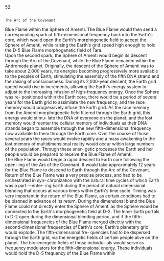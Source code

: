 52 
  
                                                                                      

                                                                                       
                                                                                       The Arc of the Covenant  
Blue Flame within the Sphere of Amenti. The Blue Flame would then send a
corresponding    spark       of      fifth-dimensional frequency      back     into      the       Earth's  core,
which would open the Earth's morphogenetic field to accept the Sphere of
Amenti, while raising the Earth's grid speed high enough to hold the D-5 Blue
Flame morphogenetic field of Tara.  
    Upon the second spark, the Sphere of Amenti would begin its descent
through the Arc of the Covenant, while the Blue Flame remained within the
Andromeda planet. Originally, the descent of the Sphere of Amenti was to
take about 2,000 years, its energies becoming progressively more available to
the peoples of Earth, stimulating the assembly of the fifth DNA strand and
the raising of consciousness. During its 2,000-year descent, the Earth grid
speed would rise in increments, allowing the Earth's energy system to adjust
to the increasing infusion of high-frequency energy. Once the Sphere was re-
positioned within the Earth core, there would be a period of several years for
the Earth grid to assimilate the new frequency, and the race memory would
progressively infuse the Earth grid. As the race memory from the Amenti
morphogenetic field filtered through the Earth grid, this energy would stimu-
late the DNA of everyone on the planet, and the lost memory would reenter
the cellular memory of individuals as their DNA strands began to assemble
through the new fifth-dimensional frequency now available to them through
the Earth core. Over the course of those several years the races would evolve
rapidly and a mass awakening to the lost memory of multidimensional reality
would occur within large numbers of the population. Through these ener-
getic processes the Earth and her people would be prepared to receive the
Blue Flame of Amenti.  
        The Blue Flame would begin a rapid descent to Earth core following the open-
ing of the Arc of the Covenant.  It would take approximately 12 years for the
Blue Flame to descend to Earth through the Arc of the Covenant. Return of
the Blue Flame was a very precise process, and had to be orchestrated in syn-
chronization with the natural time cycles of which Earth was a part —enter-
ing Earth during the period of natural dimensional blending that occurs at
various times within Earth's time cycle. Timing was very important in the
return of the Blue Flame, as certain conditions had to be planned in advance
of its return. During the dimensional blend the Blue Flame could not directly
enter the Sphere of Amenti as the Sphere would be connected to the Earth's
morphogenetic field at D-2. The Inner Earth portals to D-2 open during the
dimensional blending period, and if the fifth-dimensional frequencies of the
Blue Flame merged directly with the second-dimensional frequencies of
Earth's core, Earth's planetary grid would explode. The fifth-dimensional fre-
quencies had to be dispersed through the Earth grid, via the energetic fields of
certain people alive on the planet. The bio-energetic fields of those individu-
als would serve as frequency modulators for the fifth-dimensional energy.
These individuals would hold the D-5 frequency of the Blue Flame within